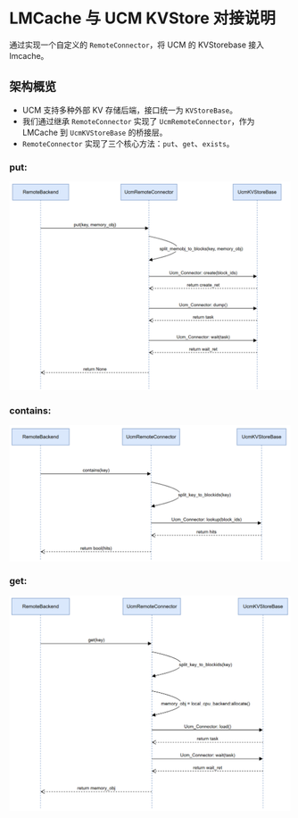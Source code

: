 # LMCache 与 UCM KVStore 对接说明

通过实现一个自定义的 `RemoteConnector`，将 UCM 的 KVStorebase 接入lmcache。

## 架构概览

- UCM 支持多种外部 KV 存储后端，接口统一为 `KVStoreBase`。
- 我们通过继承 `RemoteConnector` 实现了 `UcmRemoteConnector`，作为 LMCache 到 `UcmKVStoreBase` 的桥接层。
- `RemoteConnector` 实现了三个核心方法：`put`、`get`、`exists`。

### put:

![LMCache put 时序图](../images/lmcache_put.png)

### contains:

![LMCache contains 时序图](../images/lmcache_contains.png)

### get:

![LMCache get 时序图](../images/lmcache_get.png)



